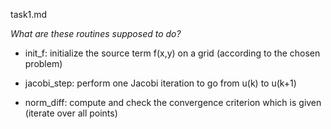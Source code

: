 task1.md

*What are these routines supposed to do?*

- init_f: initialize the source term f(x,y) on a grid (according to the chosen problem)

- jacobi_step: perform one Jacobi iteration to go from u(k) to u(k+1)

- norm_diff: compute and check the convergence criterion which is given  (iterate over all points)
